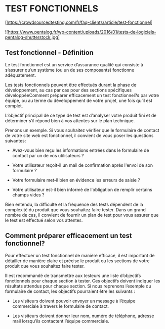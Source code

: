 
# TEST FONCTIONNELS

[https://crowdsourcedtesting.com/fr/faq-clients/article/test-fonctionnel]

![https://www.pentalog.fr/wp-content/uploads/2016/01/tests-de-logiciels-pentalog-shutterstock.jpg]

## Test fonctionnel - Définition

Le test fonctionnel est un service d’assurance qualité qui consiste à s’assurer qu’un système (ou un de ses composants) fonctionne adéquatement.

Les tests fonctionnels peuvent être effectués durant la phase de développement, au cas par cas pour des sections spécifiques développéeComment préparer efficacement un test fonctionnel?s par votre équipe, ou au terme du développement de votre projet, une fois qu’il est complet.

L’objectif principal de ce type de test est d’analyser votre produit fini et de déterminer s’il répond bien à vos attentes sur le plan technique.

Prenons un exemple. Si vous souhaitez vérifier que le formulaire de contact de votre site web est fonctionnel, il convient de vous poser les questions suivantes:

* Avez-vous bien reçu les informations entrées dans le formulaire de contact par un de vos utilisateurs ?

* Votre utilisateur reçoit-il un mail de confirmation aprés l'envoi de son formulaire ?

* Votre formulaire met-il bien en évidence les erreurs de saisie ?

* Votre utilisateur est-il bien informé de l'obligation de remplir certains champs vides ?

Bien entendu, la difficulté et la fréquence des tests dépendent de la complexité du produit que vous souhaitez faire tester. Dans un grand nombre de cas, il convient de fournir un plan de test pour vous assurer que le test est effectué selon vos attentes.

## Comment préparer efficacement un test fonctionnel?

Pour effectuer un test fonctionnel de manière efficace, il est important de détailler de manière claire et précise le produit ou les sections de votre produit que vous souhaitez faire tester.

Il est recommandé de transmettre aux testeurs une liste d’objectifs fonctionnels pour chaque section à tester. Ces objectifs doivent indiquer les résultats attendus pour chaque section. Si nous reprenons l’exemple du formulaire de contact, les objectifs pourraient être les suivants :

*  Les visiteurs doivent pouvoir envoyer un message à l’équipe commerciale à travers le formulaire de contact.

* Les visiteurs doivent donner leur nom, numéro de téléphone, adresse mail lorsqu’ils contactent l’équipe commerciale.






